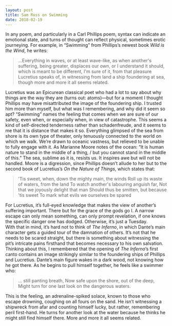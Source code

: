 ```yaml
---
layout: post
title: Sam Ross on Swimming
date: 2018-02-19
---
```

In any poem, and particularly in a Carl Phillips poem, syntax can indicate an emotional state, and turns of thought can reflect physical, sometimes erotic journeying. For example, in “Swimming” from Phillips’s newest book _Wild is the Wind_, he writes:
 
>…Everything
in waves, or at least wave-like, as when another's 
suffering, being greater, displaces our own, or
I understand it should, which is meant to be 
different, I'm sure of it, from that pleasure
Lucretius speaks of, in witnessing from land
a ship foundering at sea, though more and more
it all seems related. 
 
Lucretius was an Epicurean classical poet who had a lot to say about why things are the way they are (turns out: atoms)—but for a moment I thought Phillips may have misattributed the image of the foundering ship. I trusted him more than myself, but what was I remembering, and why did it seem so apt?
“Swimming” names the feeling that comes when we are sure of our safety, even when, or especially when, in view of catastrophe. This seems a kind of self-directed tenderness rather than schadenfreude, and it seems to me that it is distance that makes it so. Everything glimpsed of the sea from shore is its own type of theater, only tenuously connected to the world on which we walk. We’re drawn to oceanic vastness, but relieved to be unable to fully engage with it. As Marianne Moore notes of the ocean: “It is human nature to stand in the middle of a thing, / but you cannot stand in the middle of this.” The sea, sublime as it is, resists us. It inspires awe but will not be handled.
Moore is a digression, since Phillips doesn’t allude to her but to the second book of Lucretius’s _On the Nature of Things_, which states that:
 
>'Tis sweet, when, down the mighty main, the winds
Roll up its waste of waters, from the land
To watch another's labouring anguish far,
Not that we joyously delight that man
Should thus be smitten, but because 'tis sweet
To mark what evils we ourselves be spared
 
For Lucretius, it’s full-eyed knowledge that makes the view of another’s suffering important. There but for the grace of the gods go I. A narrow escape can only mean something, can only prompt revelation, if one knows the specific danger one has dodged. Otherwise, it’s just a Tuesday.	
With that in mind, it’s hard not to think of _The Inferno_, in which Dante’s main character gets a guided tour of the damnation of others. It’s not that he needs to be scared straight, but there is something about witnessing the pit’s intricate pains firsthand that becomes necessary to his own salvation. Thinking about this, I remembered that the opening of _The Inferno_’s first canto contains an image strikingly similar to the foundering ships of Phillips and Lucretius.
Dante’s main figure wakes in a dark wood, not knowing how he got there. As he begins to pull himself together, he feels like a swimmer who:
 
>… still panting breath,
Now safe upon the shore, out of the deep,
Might turn for one last look on the dangerous waters.
 
This is the feeling, an adrenaline-spiked solace, known to those who escape drowning, coughing on all fours on the sand. He isn’t witnessing a shipwreck from afar and counting himself lucky, but rather, remembering peril first-hand. He turns for another look at the water because he thinks he might still find himself there. More and more it all seems related.
